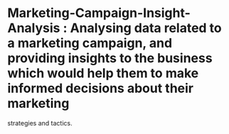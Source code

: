 # Marketing-Campaign-Insight-Analysis : Analysing data related to a marketing campaign, and providing insights to the business which would help them to make informed decisions about their marketing
strategies and tactics.
